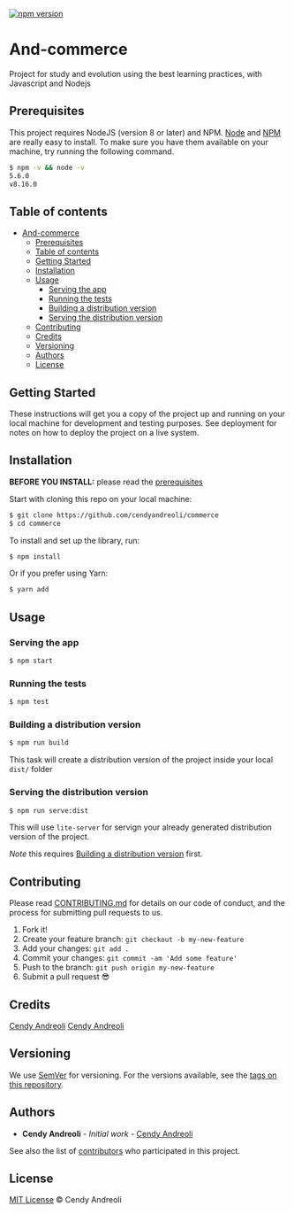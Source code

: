 [![npm version](https://badge.fury.io/js/npm.svg)](https://badge.fury.io/js/npm)

# And-commerce

Project for study and evolution using the best learning practices, with Javascript and Nodejs

## Prerequisites

This project requires NodeJS (version 8 or later) and NPM.
[Node](http://nodejs.org/) and [NPM](https://npmjs.org/) are really easy to install.
To make sure you have them available on your machine,
try running the following command.

```sh
$ npm -v && node -v
5.6.0
v8.16.0
```

## Table of contents

- [And-commerce](#and-commerce)
  - [Prerequisites](#prerequisites)
  - [Table of contents](#table-of-contents)
  - [Getting Started](#getting-started)
  - [Installation](#installation)
  - [Usage](#usage)
    - [Serving the app](#serving-the-app)
    - [Running the tests](#running-the-tests)
    - [Building a distribution version](#building-a-distribution-version)
    - [Serving the distribution version](#serving-the-distribution-version)
  - [Contributing](#contributing)
  - [Credits](#credits)
  - [Versioning](#versioning)
  - [Authors](#authors)
  - [License](#license)

## Getting Started

These instructions will get you a copy of the project up and running on your local machine for development and testing purposes. See deployment for notes on how to deploy the project on a live system.

## Installation

**BEFORE YOU INSTALL:** please read the [prerequisites](#prerequisites)

Start with cloning this repo on your local machine:

```sh
$ git clone https://github.com/cendyandreoli/commerce
$ cd commerce
```

To install and set up the library, run:

```sh
$ npm install
```

Or if you prefer using Yarn:

```sh
$ yarn add
```

## Usage

### Serving the app

```sh
$ npm start
```

### Running the tests

```sh
$ npm test
```

### Building a distribution version

```sh
$ npm run build
```

This task will create a distribution version of the project
inside your local `dist/` folder

### Serving the distribution version

```sh
$ npm run serve:dist
```

This will use `lite-server` for servign your already
generated distribution version of the project.

*Note* this requires
[Building a distribution version](#building-a-distribution-version) first.


## Contributing

Please read [CONTRIBUTING.md](CONTRIBUTING.md) for details on our code of conduct, and the process for submitting pull requests to us.

1.  Fork it!
2.  Create your feature branch: `git checkout -b my-new-feature`
3.  Add your changes: `git add .`
4.  Commit your changes: `git commit -am 'Add some feature'`
5.  Push to the branch: `git push origin my-new-feature`
6.  Submit a pull request :sunglasses:

## Credits

[Cendy Andreoli](https://github.com/cendyandreoli)
[Cendy Andreoli](https://github.com/jessicaandreoli)

## Versioning

We use [SemVer](http://semver.org/) for versioning. For the versions available, see the [tags on this repository](https://github.com/your/project/tags).

## Authors

* **Cendy Andreoli** - *Initial work* - [Cendy Andreoli](https://github.com/cendyandreoli)

See also the list of [contributors](https://github.com/cendyandreoli/commerce/network/dependencies) who participated in this project.

## License

[MIT License](https://andreasonny.mit-license.org/2019) © Cendy Andreoli